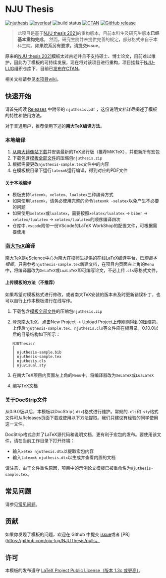 # NJU Thesis

[![njuthesis](https://img.shields.io/badge/njuthesis-latex-blue)](https://git.nju.edu.cn/nju-lug/nju-latex-templates)
[![overleaf](https://img.shields.io/badge/overleaf-supported-brightgreen)](https://tex.nju.edu.cn)
![build status](https://github.com/nju-lug/NJUThesis/actions/workflows/build.yml/badge.svg)
[![CTAN](https://img.shields.io/ctan/v/njuthesis.svg)](https://www.ctan.org/pkg/njuthesis)
[![GitHub release](https://img.shields.io/github/release/nju-lug/NJUThesis/all.svg)](https://github.com/nju-lug/NJUThesis/releases/latest)

> 此项目是基于[NJU thesis 2021](https://github.com/FengChendian/NJUThesis2021)的重构版本，目前本科生及研究生版本**已经基本重构完成**。
> 然而，研究生院并未提供完善的规定，部分格式来自于本科生院。**如果院系另有要求，请提交issue**。

原来的[NJU thesis 2021](https://github.com/FengChendian/NJUThesis2021)模板太过古老并且不支持硕士、博士论文，目前难以维护，因此为了模板的可持续发展，现在将对该项目进行重构，项目挂载于[NJU-LUG](https://github.com/nju-lug)组织仓库下，目前已[发布在CTAN](https://ctan.org/pkg/njuthesis)。

相关文档请参见[本项目wiki](https://github.com/nju-lug/NJUThesis/wiki)。

## 快速开始

请首先阅读 [Releases](https://github.com/nju-lug/NJUThesis/releases/latest) 中附带的 `njuthesis.pdf` ，这份说明文档详尽阐述了模板的特性和使用方法。

对于普通用户，推荐使用下述的**南大TeX编译方法**。

### 本地编译

1. [从南大镜像站下载](https://mirror.nju.edu.cn/download/app/TeX%20%E6%8E%92%E7%89%88%E7%B3%BB%E7%BB%9F)并安装最新的TeX发行版（推荐MiKTeX），并更新所有宏包
2. 下载包含[模板全部文件](https://github.com/nju-lug/NJUThesis/releases/latest)的压缩包`njuthesis.zip`
3. 根据需要更改`njuthesis-sample.tex`文件中的内容
4. 在模板根目录下运行`latexmk`运行编译，得到对应的PDF文件

#### 关于本地编译

- 模板支持`latexmk`、`xelatex`、`lualatex`三种编译方式
- 如果使用`latexmk`，请务必使用完整的命令`latexmk -xelatex`以免产生不必要的问题
- 如果使用`xelatex`或`lualatex`，需要按照`xelatex/lualatex` -> `biber` -> `xelatex/lualatex` -> `xelatex/lualatex`的顺序编译四次
- 仓库中`.vscode`附带一份VScode的LaTeX WorkShop的配置文件，可根据需要使用

### [南大TeX](https://tex.nju.edu.cn)编译

[南大TeX](https://tex.nju.edu.cn)是eScience中心为南大在校师生提供的在线LaTeX编译平台，已*预置本模板*。只需参考`njuthesis-sample.tex`新建文档，在项目内页面左上角的`Menu`中，将编译器改为`XeLaTeX`或`LuaLaTeX`即可编写论文，不必上传`.cls`等格式文件。

#### 上传模板的方法（不推荐）

如果希望对模板格式进行修改，或者南大TeX安装的版本未及时更新错误补丁，也可以自行上传本模板进行在线写作。

1. 下载包含[模板全部文件](https://github.com/nju-lug/NJUThesis/releases/latest)的压缩包`njuthesis.zip`
2. 登录[南大TeX](https://tex.nju.edu.cn)，点击New Project -> Upload Project上传刚刚得到的压缩包，上传后`njuthesis-sample.tex`、`njuthesis.cls`等文件应在根目录，0.10.0以后的目录结构如下所示：

    ```shell
    NJUThesis/
    │
    │ njuthesis-sample.bib
    │ njuthesis-sample.tex
    │ njuthesis.cls
    │ njuvisual.sty
    ```

3. 在南大TeX项目内页面左上角的`Menu`中，将编译器改为`XeLaTeX`或`LuaLaTeX`
4. 编写TeX文档

### 关于DocStrip文件

从0.9.0版以后，本模板以DocStrip(`.dtx`)格式进行维护。常规的`.cls`和`.sty`格式文件可从Releases页面下载或使用以下方法提取。我们只建议有经验的同学使用这一文件。

DocStrip格式合并了LaTeX源代码和说明文档，更有利于宏包的发布。要使用该文件，请在当前工作目录下打开终端：

- 输入`xetex njuthesis.dtx`以提取宏包内容
- 输入`latexmk njuthesis.dtx`以生成并查看内置的文档

请注意，由于文件重名原因，项目中的示例论文模板已被重命名为`njuthesis-sample.tex`。

## 常见问题

请参见[常见问题](https://github.com/nju-lug/NJUThesis/wiki/%E5%B8%B8%E8%A7%81%E9%97%AE%E9%A2%98)。

## 贡献

如果你发现了模板的问题，欢迎在 Github 中提交 [issue](https://github.com/nju-lug/NJUThesis/issues)或者 [PR](https://github.com/nju-lug/NJUThesis/pulls。

## 许可

本模板的发布遵守 [LaTeX Project Public License（版本 1.3c 或更高）](https://www.latex-project.org/lppl/lppl-1-3c/)。

